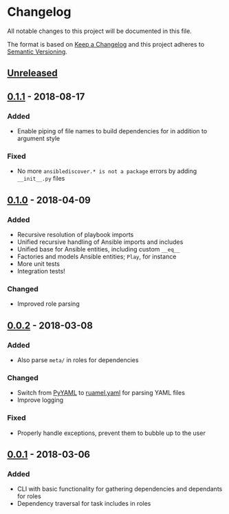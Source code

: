 # Changelog

All notable changes to this project will be documented in this file.

The format is based on [Keep a Changelog](http://keepachangelog.com/en/1.0.0/)
and this project adheres to [Semantic Versioning](http://semver.org/spec/v2.0.0.html).

## [Unreleased]

## [0.1.1] - 2018-08-17

### Added

- Enable piping of file names to build dependencies for in addition to argument style

### Fixed

- No more `ansiblediscover.* is not a package` errors by adding `__init__.py` files

## [0.1.0] - 2018-04-09

### Added

- Recursive resolution of playbook imports
- Unified recursive handling of Ansible imports and includes
- Unified base for Ansible entities, including custom `__eq__`
- Factories and models Ansible entities; `Play`, for instance
- More unit tests
- Integration tests!

### Changed

- Improved role parsing

## [0.0.2] - 2018-03-08

### Added

- Also parse `meta/` in roles for dependencies

### Changed

- Switch from [PyYAML] to [ruamel.yaml] for parsing YAML files
- Improve logging

### Fixed

- Properly handle exceptions, prevent them to bubble up to the user

## [0.0.1] - 2018-03-06

### Added

- CLI with basic functionality for gathering dependencies and dependants for roles
- Dependency traversal for task includes in roles

[Unreleased]: https://github.com/croesnick/ansible-discover/compare/v0.1.1...HEAD
[0.1.1]: https://github.com/croesnick/ansible-discover/compare/v0.1.0...v0.1.1
[0.1.0]: https://github.com/croesnick/ansible-discover/compare/v0.0.2...v0.1.0
[0.0.2]: https://github.com/croesnick/ansible-discover/compare/v0.0.1...v0.0.2
[0.0.1]: https://github.com/croesnick/ansible-discover/compare/v0.0.1

[PyYAML]: https://pypi.python.org/pypi/PyYAML
[ruamel.yaml]: https://pypi.python.org/pypi/ruamel.yaml
